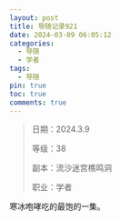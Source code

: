 ```yaml
---
layout: post
title: 导随记录921
date: 2024-03-09 06:05:12
categories:
  - 导随
  - 学者
tags:
  - 导随
pin: true
toc: true
comments: true
---
```

> 日期：2024.3.9
>
> 等级：38
>
> 副本：流沙迷宫樵鸣洞
>
> 职业：学者

寒冰咆哮吃的最饱的一集。